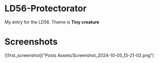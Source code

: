 # LD56-Protectorator
My entry for the LD56. Theme is **Tiny creature**

# Screenshots

![first_screenshot]("Posts Assets/Screenshot_2024-10-05_13-21-02.png")

